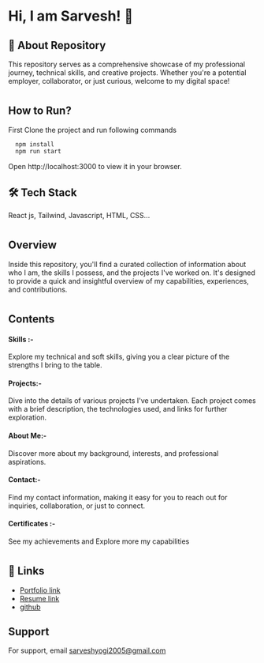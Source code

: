 
# Hi, I am Sarvesh! 👋


## 🚀 About Repository
This repository serves as a comprehensive showcase of my professional journey, technical skills, and creative projects. Whether you're a potential employer, collaborator, or just curious, welcome to my digital space!

#
## How to Run?

First Clone the project and run following commands

```bash
  npm install
  npm run start
```
Open http://localhost:3000 to view it in your browser.

## 🛠 Tech Stack
React js, Tailwind, Javascript, HTML, CSS...

#
## Overview

Inside this repository, you'll find a curated collection of information about who I am, the skills I possess, and the projects I've worked on. It's designed to provide a quick and insightful overview of my capabilities, experiences, and contributions.

#
## Contents

#### Skills :- 
Explore my technical and soft skills, giving you a clear picture of the strengths I bring to the table.
#### Projects:- 
Dive into the details of various projects I've undertaken. Each project comes with a brief description, the technologies used, and links for further exploration.
#### About Me:-
Discover more about my background, interests, and professional aspirations.
#### Contact:-
Find my contact information, making it easy for you to reach out for inquiries, collaboration, or just to connect.
#### Certificates :-
See my achievements and Explore more my capabilities
#
## 🔗 Links

 - [Portfolio link](https://portfoliosarveshyogi.vercel.app/)
 - [Resume link](https://drive.google.com/file/d/1RUKVGeoQrl6YrG34dhuGZfTS3MF52p7Z/view?usp=sharing)
 - [github](https://github.com/SARVESHYOGI/)


## Support

For support, email sarveshyogi2005@gmail.com 

